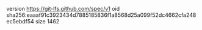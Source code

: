 version https://git-lfs.github.com/spec/v1
oid sha256:eaaaf91c3923434d7885185836f1a8568d25a099f52dc4662cfa248ec5ebdf54
size 1462
